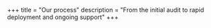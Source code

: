 +++
title = "Our process"
description = "From the initial audit to rapid deployment and ongoing support"
+++
